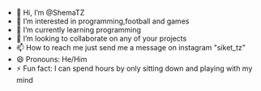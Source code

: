 - 👋 Hi, I’m @ShemaTZ
- 👀 I’m interested in programming,football and games
- 🌱 I’m currently learning programming
- 💞️ I’m looking to collaborate on any of your projects
- 📫 How to reach me just send me a message on instagram "siket_tz"
- 😄 Pronouns: He/Him
- ⚡ Fun fact: I can spend hours by only sitting down and playing with my mind

<!---
ShemaTZ/ShemaTZ is a ✨ special ✨ repository because its `README.md` (this file) appears on your GitHub profile.
You can click the Preview link to take a look at your changes.
--->
